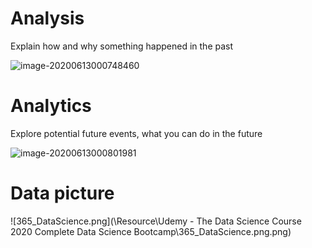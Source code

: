 # Analysis 

Explain how and why something happened in the past

![image-20200613000748460](C:\Users\ASUS\AppData\Roaming\Typora\typora-user-images\image-20200613000748460.png)

# Analytics

Explore potential future events, what you can do in the future

![image-20200613000801981](C:\Users\ASUS\AppData\Roaming\Typora\typora-user-images\image-20200613000801981.png)

# Data picture

![365_DataScience.png](\Resource\Udemy - The Data Science Course 2020 Complete Data Science Bootcamp\365_DataScience.png.png)

